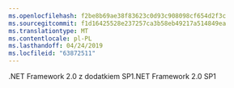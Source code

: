 ```yaml
---
ms.openlocfilehash: f2be8b69ae38f83623c0d93c908098cf654d2f3c
ms.sourcegitcommit: f1d16425528e237257ca3b58eb49217a514849ea
ms.translationtype: MT
ms.contentlocale: pl-PL
ms.lasthandoff: 04/24/2019
ms.locfileid: "63872511"
---
```

<span data-ttu-id="ad46d-101">.NET Framework 2.0 z dodatkiem SP1</span><span class="sxs-lookup"><span data-stu-id="ad46d-101">.NET Framework 2.0 SP1</span></span>